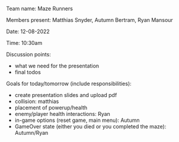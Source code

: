 Team name: Maze Runners

Members present: Matthias Snyder, Autumn Bertram, Ryan Mansour

Date: 12-08-2022

Time: 10:30am

Discussion points:

- what we need for the presentation
- final todos

Goals for today/tomorrow (include responsibilities):

- create presentation slides and upload pdf
- collision: matthias
- placement of powerup/health
- enemy/player health interactions: Ryan
- in-game options (reset game, main menu): Autumn
- GameOver state (either you died or you completed the maze): Autumn/Ryan
